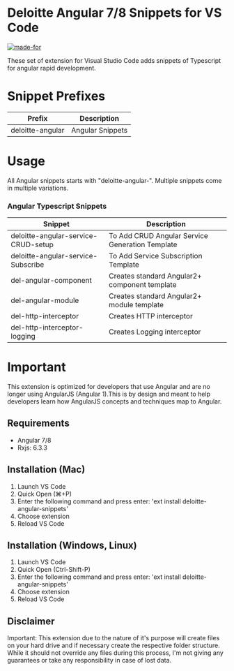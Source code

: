 # Deloitte Angular 7/8 Snippets for VS Code

[![made-for](https://img.shields.io/badge/Made%20for-VSCode-1f425f.svg)](https://code.visualstudio.com/)

These set of extension for Visual Studio Code adds snippets of Typescript for 
angular rapid development.

# Snippet Prefixes

| Prefix | Description |
| ------- | ----------|
| deloitte-angular | Angular Snippets |

# Usage

All Angular snippets starts with "deloitte-angular-".
Multiple snippets come in multiple variations.


### Angular Typescript Snippets

| Snippet                             | Description 
| ----------------------------------- | ------------------------------------------------
| deloitte-angular-service-CRUD-setup | To Add CRUD Angular Service Generation Template 
| deloitte-angular-service-Subscribe  | To Add Service Subscription Template 
| del-angular-component               | Creates standard Angular2+ component template
| del-angular-module                  | Creates standard Angular2+ module template
| del-http-interceptor                | Creates HTTP interceptor
| del-http-interceptor-logging        | Creates Logging interceptor


# Important
This extension is optimized for developers that use Angular and are no longer using AngularJS (Angular 1).This is by design and meant to help developers learn how AngularJS concepts and techniques map to Angular.


## Requirements
- Angular 7/8
- Rxjs: 6.3.3


## Installation (Mac)

1. Launch VS Code 
2. Quick Open (⌘+P)
3. Enter the following command and press enter: 'ext install deloitte-angular-snippets'
4. Choose extension
5. Reload VS Code 


## Installation (Windows, Linux)

1. Launch VS Code 
2. Quick Open (Ctrl-Shift-P)
3. Enter the following command and press enter: 'ext install deloitte-angular-snippets'
4. Choose extension
5. Reload VS Code 



## Disclaimer

Important: This extension due to the nature of it's purpose will create
files on your hard drive and if necessary create the respective folder structure.
While it should not override any files during this process, I'm not giving any guarantees or take any responsibility in case of lost data.


